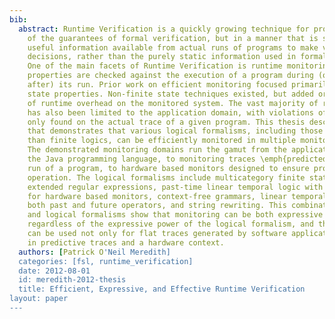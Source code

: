 ```yaml
---
bib:
  abstract: Runtime Verification is a quickly growing technique for providing many
    of the guarantees of formal verification, but in a manner that is scalable. It
    useful information available from actual runs of programs to make verification
    decisions, rather than the purely static information used in formal verification.
    One of the main facets of Runtime Verification is runtime monitoring, where safety
    properties are checked against the execution of a program during (or in some cases
    after) its run. Prior work on efficient monitoring focused primarily on finite
    state properties. Non-finite state techniques existed, but added orders of magnitude
    of runtime overhead on the monitored system. The vast majority of runtime monitoring
    has also been limited to the application domain, with violations of safety properties
    only found on the actual trace of a given program. This thesis describes research
    that demonstrates that various logical formalisms, including those more powerful
    than finite logics, can be efficiently monitored in multiple monitoring domains.
    The demonstrated monitoring domains run the gamut from the application level with
    the Java programming language, to monitoring traces \emph{predicted} from a given
    run of a program, to hardware based monitors designed to ensure proper peripheral
    operation. The logical formalisms include multicategory finite state machines,
    extended regular expressions, past-time linear temporal logic with optimization
    for hardware based monitors, context-free grammars, linear temporal logic with
    both past and future operators, and string rewriting. This combination of domains
    and logical formalisms show that monitoring can be both expressive and efficient,
    regardless of the expressive power of the logical formalism, and that monitoring
    can be used not only for flat traces generated by software applications, but also
    in predictive traces and a hardware context.
  authors: [Patrick O'Neil Meredith]
  categories: [fsl, runtime_verification]
  date: 2012-08-01
  id: meredith-2012-thesis
  title: Efficient, Expressive, and Effective Runtime Verification
layout: paper
---
```

